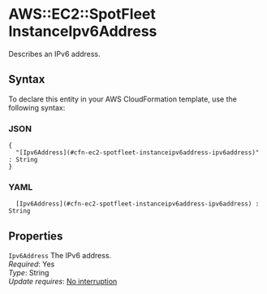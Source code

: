 # AWS::EC2::SpotFleet InstanceIpv6Address<a name="aws-properties-ec2-spotfleet-instanceipv6address"></a>

Describes an IPv6 address\.

## Syntax<a name="aws-properties-ec2-spotfleet-instanceipv6address-syntax"></a>

To declare this entity in your AWS CloudFormation template, use the following syntax:

### JSON<a name="aws-properties-ec2-spotfleet-instanceipv6address-syntax.json"></a>

```
{
  "[Ipv6Address](#cfn-ec2-spotfleet-instanceipv6address-ipv6address)" : String
}
```

### YAML<a name="aws-properties-ec2-spotfleet-instanceipv6address-syntax.yaml"></a>

```
﻿  [Ipv6Address](#cfn-ec2-spotfleet-instanceipv6address-ipv6address) : String
```

## Properties<a name="aws-properties-ec2-spotfleet-instanceipv6address-properties"></a>

`Ipv6Address`  <a name="cfn-ec2-spotfleet-instanceipv6address-ipv6address"></a>
The IPv6 address\.  
*Required*: Yes  
*Type*: String  
*Update requires*: [No interruption](https://docs.aws.amazon.com/AWSCloudFormation/latest/UserGuide/using-cfn-updating-stacks-update-behaviors.html#update-no-interrupt)
